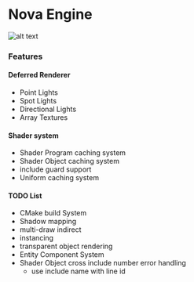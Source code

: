 # Nova Engine

![alt text](https://db.tt/yNHMk5JJ)

### Features

#### Deferred Renderer
- Point Lights
- Spot Lights
- Directional Lights
- Array Textures

#### Shader system
- Shader Program caching system
- Shader Object caching system
- include guard support
- Uniform caching system

#### TODO List

- CMake build System
- Shadow mapping
- multi-draw indirect 
- instancing
- transparent object rendering
- Entity Component System
- Shader Object cross include number error handling
  - use include name with line id

